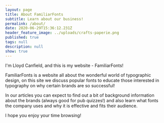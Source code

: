 ```yaml
---
layout: page
title: About FamiliarFonts
subtitle: Learn about our business!
permalink: /about/
date: 2020-06-29T15:36:12.231Z
header_feature_image: ../uploads/crafts-paperie.png
published: true
tags: null
description: null
show: true
---
```

I'm Lloyd Canfield, and this is my website - FamiliarFonts!

FamiliarFonts is a website all about the wonderful world of typographic design, on this site we discuss popular fonts to educate those interested in typography on why certain brands are so successful!

In our articles you can expect to find out a bit of background information about the brands (always good for pub quizzes!) and also learn what fonts the company uses and why it is effective and fits their audience.

I hope you enjoy your time browsing!

